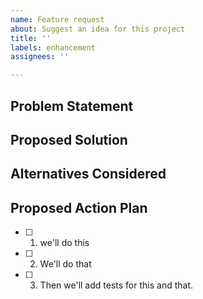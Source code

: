 ```yaml
---
name: Feature request
about: Suggest an idea for this project
title: ''
labels: enhancement
assignees: ''

---
```

<!-- 

Title:
Be sure to update the title to a descripitive name.
- Start the title with a verb (e.g. Change header styles)
- Use the imperative mood in the title (e.g. Fix, not Fixed or Fixes header styles)
- Use labels wisely

Considerations:
- Documentation: How should this be documented?
- Testing: How should this be tested?
- Error and Warning Handling: What problems might be encountered?  How should these be handled?

-->

**Problem Statement**
----------------------------
<!-- Describe the problem.  Ex. I'm always frustrated when [...] -->

**Proposed Solution**
-------------------------------------------
<!-- Describe what you want to happen. -->

**Alternatives Considered**
-----------------------------------------------
<!-- Describe alternative solutions or features you've considered. Why weren't they selected? -->

**Proposed Action Plan**
-------------------------------
- [ ] 1. we'll do this
- [ ] 2. We'll do that
- [ ] 3. Then we'll add tests for this and that.
